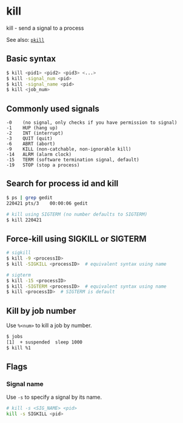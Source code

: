 # kill

kill - send a signal to a process

See also: [`pkill`](pkill.md)

## Basic syntax
```bash
$ kill <pid1> <pid2> <pid3> <...>
$ kill -signal_num <pid>
$ kill -signal_name <pid>
$ kill <job_num>
```

## Commonly used signals
```
-0    (no signal, only checks if you have permission to signal)
-1    HUP (hang up)
-2    INT (interrupt)
-3    QUIT (quit)
-6    ABRT (abort)
-9    KILL (non-catchable, non-ignorable kill)
-14   ALRM (alarm clock)
-15   TERM (software termination signal, default)
-19   STOP (stop a process)
```

## Search for process id and kill
```bash
$ ps | grep gedit
220421 pts/3    00:00:06 gedit

# kill using SIGTERM (no number defaults to SIGTERM)
$ kill 220421
```

## Force-kill using SIGKILL or SIGTERM
```bash
# sigkill
$ kill -9 <processID>
$ kill -SIGKILL <processID>  # equivalent syntax using name

# sigterm
$ kill -15 <processID>
$ kill -SIGTERM <processID>  # equivalent syntax using name
$ kill <processID>  # SIGTERM is default
```

## Kill by job number
Use `%<num>` to kill a job by number.

```bash
$ jobs
[1]  + suspended  sleep 1000
$ kill %1
```

## Flags

### Signal name
Use `-s` to specify a signal by its name.
```bash
# kill -s <SIG_NAME> <pid>
kill -s SIGKILL <pid>
```
